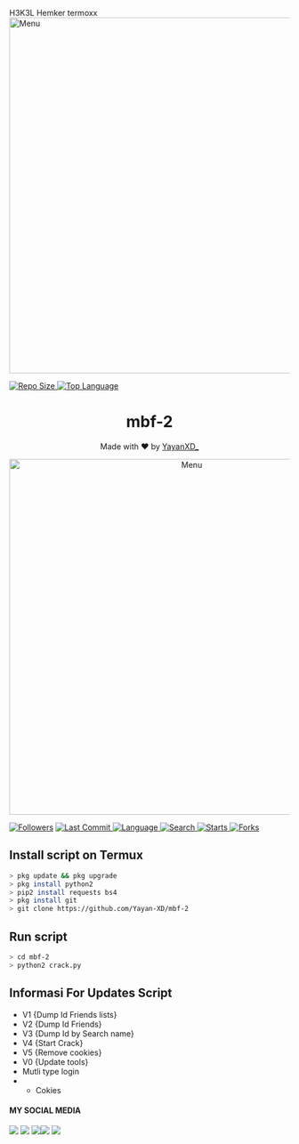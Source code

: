 H3K3L
Hemker termoxx
<img src="https://github.com/Yayan-XD/mbf-2/blob/main/Ngentod/wallpaperbetter_(1).jpg" width="640" title="Menu" alt="Menu">
</p>
 <a href="https://github.com/Yayan-XD/mbf-2">
    <img alt="Repo Size" src="https://img.shields.io/github/repo-size/Yayan-XD/mbf-2.svg"/>
  </a>

 <a href="https://github.com/Yayan-XD/mbf-2">
    <img alt="Top Language" src="https://img.shields.io/github/languages/top/Yayan-XD/mbf-2.svg"/>
  </a>

<h1 align="center">
  mbf-2
</h1>
</div>
<p align="center">
  Made with ❤️ by <a href="https://www.facebook.com/KM39453">YayanXD_</a>
</p>
<p align="center">
 <img src="https://github.com/KANGLATIFCYBERTERMUX404/H3K3L/blob/main/Screenshot_20210109_101307.jpg" width="640" title="Menu" alt="Menu">
</p>

<a href="https://github.com/Yayan-XD/followers">
<img title="Followers" src="https://img.shields.io/github/followers/Yayan-XD?label=Followers&color=blue&style=flat-square"></a>
<a href="https://github.com/Yayan-XD/termux-style/stargazers/">
  <a href="https://github.com/Yayan-XD/mbf-2">
    <img alt="Last Commit" src="https://img.shields.io/github/last-commit/Yayan-XD/mbf-2.svg"/>
  </a>
  <a href="https://github.com/Yayan-XD/mbf-2">
    <img alt="Language" src="https://img.shields.io/github/languages/count/Yayan-XD/mbf-2.svg"/>
  </a>
  <a href="https://github.com/Yayan-XD/mbf-2">
    <img alt="Search" src="https://img.shields.io/github/search/Yayan-XD/Craker/mbf-2.svg"/>
  </a>
  <a href="https://github.com/Yayan-XD/mbf-2">
    <img alt="Starts" src="https://img.shields.io/github/stars/Yayan-XD/mbf-2.svg"/>
  </a>
  <a href="https://github.com/Yayan-XD/mbf-2">
    <img alt="Forks" src="https://img.shields.io/github/forks/Yayan-XD/mbf-2.svg"/>
  </a>
</div>
<p align="center">

## Install script on Termux
```bash
> pkg update && pkg upgrade
> pkg install python2
> pip2 install requests bs4
> pkg install git
> git clone https://github.com/Yayan-XD/mbf-2
```

## Run script
```bash
> cd mbf-2
> python2 crack.py
```

## Informasi For Updates Script
* V1 {Dump Id Friends lists}
* V2 {Dump Id Friends}
* V3 {Dump Id by Search name}
* V4 {Start Crack}
* V5 {Remove cookies}
* V0 {Update tools}
* Mutli type login
*   - Cokies

#### MY SOCIAL MEDIA

[![](https://img.shields.io/badge/Github-black?logo=Github&logoColor=black&labelColor=white)](https://github.com/Yayan-XD) [![](https://img.shields.io/badge/Twitter-blue?logo=Twitter&logoColor=White&labelColor=white)](https://mobile.twitter.com/moch_xd)
[![](https://img.shields.io/badge/Facebook-blue?logo=Facebook&logoColor=blue&labelColor=white)](https://www.facebook.com/KM39453)[![](https://img.shields.io/badge/Instagram-red?logo=Instagram&logoColor=red&labelColor=white)](https://www.instagram.com/yayanxd_/) [![](https://img.shields.io/badge/Whatsapp-CHAT-red?logo=Whatsapp&logoColor=Brightgreen&labelColor=white)](https://wa.me/6285603036683?text=Asalamualaikum+bang)

